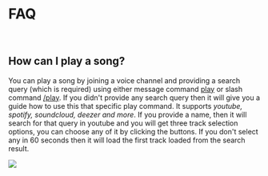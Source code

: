 <h1>FAQ</h1>
<br>

<p>
<h2>How can I play a song?</h2>
You can play a song by joining a voice channel and providing a search query (which is required) using either message command <u>play</u> or slash command <u>/play</u>. If you didn't provide any search query then it will give you a guide how to use this that specific play command. It supports <i>youtube, spotify, soundcloud, deezer and more</i>. If you provide a name, then it will search for that query in youtube and you will get three track selection options, you can choose any of it by clicking the buttons. If you don't select any in 60 seconds then it will load the first track loaded from the search result.

<img src = "https://cdn.discordapp.com/attachments/892270315630133268/899173862137294968/unknown.png"></img>
</p>
